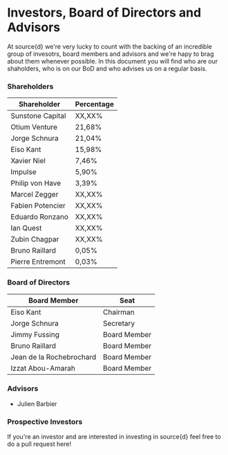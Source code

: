 # Investors, Board of Directors and Advisors
At source{d} we're very lucky to count with the backing of an incredible group of invesotrs, board members and advisors and we're hapy to brag about them whenever possible. In this document you will find who are our shaholders, who is on our BoD and who advises us on a regular basis.<br>
### Shareholders
Shareholder | Percentage
------------|------------
Sunstone Capital | XX,XX%
Otium Venture | 21,68%
Jorge Schnura | 21,04%
Eiso Kant | 15,98%
Xavier Niel | 7,46%
Impulse | 5,90%
Philip von Have | 3,39%
Marcel Zegger | XX,XX%
Fabien Potencier | XX,XX%
Eduardo Ronzano | XX,XX%
Ian Quest | XX,XX%
Zubin Chagpar | XX,XX%
Bruno Raillard | 0,05%
Pierre Entremont | 0,03%

### Board of Directors
Board Member | Seat
-------------|-------------
Eiso Kant | Chairman
Jorge Schnura | Secretary
Jimmy Fussing | Board Member
Bruno Raillard | Board Member
Jean de la Rochebrochard | Board Member
Izzat Abou-Amarah | Board Member

### Advisors
* Julien Barbier

### Prospective Investors
If you're an investor and are interested in investing in source{d} feel free to do a pull request here!
